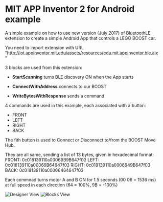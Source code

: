 # MIT APP Inventor 2 for Android example

A simple example on how to use new version (July 2017) of BluetoothLE extension to create a simple Android App that controls
a LEGO BOOST car.

You need to import extension with URL "http://iot.appinventor.mit.edu/assets/resources/edu.mit.appinventor.ble.aix"

3 blocks are used from this extension:

- **StartScanning** turns BLE discovery ON when the App starts

- **ConnectWithAddress** connects to our BOOST

- **WriteBytesWithResponse** sends a command

4 commands are used in this example, each associated with a button:
- FRONT
- LEFT
- RIGHT
- BACK

The fith button is used to Connect or Disconnect to/from the BOOST Move Hub.

They are all same, sending a list of 13 bytes, given in hexadecimal format:
FRONT: 0c018139110a00069B9B647f03
LEFT: 0c018139110a00069B64647f03
RIGHT: 0c018139110a0006649B647f03
BACK: 0c018139110a00066464647f03

Each commnad turns motor A and B ON for 1.5 seconds (00 06 = 1536 ms) at full speed in each direction (64 = 100%, 9B = -100%)

![Designer View](https://github.com/JorgePe/BOOSTreveng/blob/master/Examples/AppInventor/BOOST_RC_01.png)
![Blocks View](https://github.com/JorgePe/BOOSTreveng/blob/master/Examples/AppInventor/BOOST_RC_02.png)
